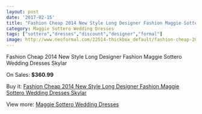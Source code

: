 ```yaml
---
layout: post
date: '2017-02-15'
title: "Fashion Cheap 2014 New Style Long Designer Fashion Maggie Sottero Wedding Dresses Skylar"
category: Maggie Sottero Wedding Dresses
tags: ["sottero","dresses","discount","designer","formal"]
image: http://www.neoformal.com/22514-thickbox_default/fashion-cheap-2014-new-style-long-designer-fashion-maggie-sottero-wedding-dresses-skylar.jpg
---
```

Fashion Cheap 2014 New Style Long Designer Fashion Maggie Sottero Wedding Dresses Skylar

On Sales: **$360.99**
<a href="https://www.neoformal.com/en/maggie-sottero-wedding-dresses-2014/7469-fashion-cheap-2014-new-style-long-designer-fashion-maggie-sottero-wedding-dresses-skylar.html"><amp-img layout="responsive" width="600" height="600" src="//www.neoformal.com/22514-thickbox_default/fashion-cheap-2014-new-style-long-designer-fashion-maggie-sottero-wedding-dresses-skylar.jpg" alt="Fashion Cheap 2014 New Style Long Designer Fashion Maggie Sottero Wedding Dresses Skylar 0" /></a>
<a href="https://www.neoformal.com/en/maggie-sottero-wedding-dresses-2014/7469-fashion-cheap-2014-new-style-long-designer-fashion-maggie-sottero-wedding-dresses-skylar.html"><amp-img layout="responsive" width="600" height="600" src="//www.neoformal.com/22515-thickbox_default/fashion-cheap-2014-new-style-long-designer-fashion-maggie-sottero-wedding-dresses-skylar.jpg" alt="Fashion Cheap 2014 New Style Long Designer Fashion Maggie Sottero Wedding Dresses Skylar 1" /></a>

Buy it: [Fashion Cheap 2014 New Style Long Designer Fashion Maggie Sottero Wedding Dresses Skylar](https://www.neoformal.com/en/maggie-sottero-wedding-dresses-2014/7469-fashion-cheap-2014-new-style-long-designer-fashion-maggie-sottero-wedding-dresses-skylar.html "Fashion Cheap 2014 New Style Long Designer Fashion Maggie Sottero Wedding Dresses Skylar")

View more: [Maggie Sottero Wedding Dresses](https://www.neoformal.com/en/123-maggie-sottero-wedding-dresses-2014 "Maggie Sottero Wedding Dresses")
